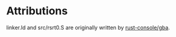 # Attributions

linker.ld and src/rsrt0.S are originally written by [rust-console/gba](https://github.com/rust-console/gba).
